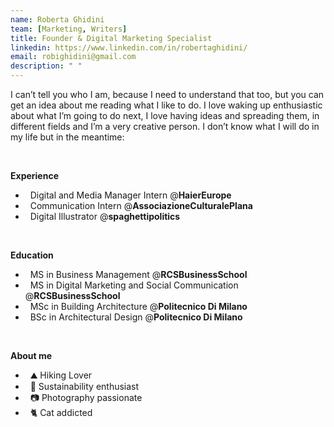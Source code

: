 ```yaml
---
name: Roberta Ghidini
team: [Marketing, Writers]
title: Founder & Digital Marketing Specialist
linkedin: https://www.linkedin.com/in/robertaghidini/
email: robighidini@gmail.com
description: " "
---
```


I can’t tell you who I am, because I need to understand that too, but you can get an idea about me reading what I like to do.
I love waking up enthusiastic about what I’m going to do next, I love having ideas and spreading them, in different fields and I’m a very creative person. 
I don’t know what I will do in my life but in the meantime: 

<br />

**Experience**
- &nbsp; Digital and Media Manager Intern @**HaierEurope**
- &nbsp; Communication Intern @**AssociazioneCulturalePlana** 
- &nbsp; Digital Illustrator @**spaghettipolitics**

<br />

**Education**
- &nbsp; MS in Business Management @**RCSBusinessSchool**
- &nbsp; MS in Digital Marketing and Social Communication @**RCSBusinessSchool**
- &nbsp; MSc in Building Architecture @**Politecnico Di Milano**
- &nbsp; BSc in Architectural Design @**Politecnico Di Milano**

<br />

**About me**
- &nbsp; ⛰️ Hiking Lover
- &nbsp; 🌻 Sustainability enthusiast
- &nbsp; 📷 Photography passionate
- &nbsp; 🐈 Cat addicted

